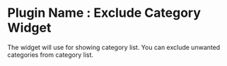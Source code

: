 # Plugin Name : Exclude Category Widget
The widget will use for showing category list. You can exclude unwanted categories from category list.

